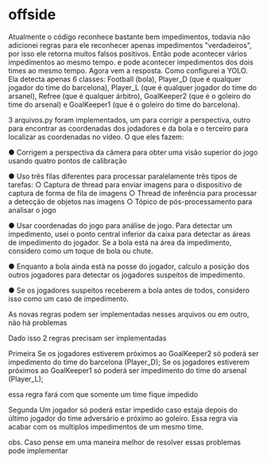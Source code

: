 # offside
 
Atualmente o código reconhece bastante bem impedimentos, todavia não adicionei regras para ele reconhecer apenas impedimentos "verdadeiros", por isso ele retorna muitos falsos positivos.
Então pode acontecer vários impedimentos ao mesmo tempo. e pode acontecer impedimentos dos dois times ao mesmo tempo.
Agora vem a resposta. Como configurei a YOLO.
Ela detecta apenas 6 classes: Football (bola), Player_D (que é qualquer jogador do time do barcelona), Player_L (que é qualquer jogador do time do arsanel), Refree (que é qualquer árbitro), GoalKeeper2 (que é o goleiro do time do arsenal) e GoalKeeper1 (que é o goleiro do time do barcelona).

3 arquivos.py foram implementados, um para corrigir a perspectiva, outro para encontrar as coordenadas dos jodadores e da bola e o terceiro para localizar as coordenadas no vídeo.
O que eles fazem:

● Corrigem a perspectiva da câmera para obter uma visão superior do jogo usando quatro pontos de calibração

● Uso três filas diferentes para processar paralelamente três tipos de tarefas:
   ○ Captura de thread para enviar imagens para o dispositivo de captura de forma de fila de imagens
   ○ Thread de inferência para processar a detecção de objetos nas imagens
   ○ Tópico de pós-processamento para analisar o jogo
   
● Usar coordenadas do jogo para análise de jogo. Para detectar um impedimento, usei o ponto central inferior da caixa para detectar as áreas de impedimento do jogador. Se a bola está na área da impedimento, considero como um toque de bola ou chute.

● Enquanto a bola ainda está na posse do jogador, calculo a posição dos outros jogadores para detectar os jogadores suspeitos de impedimento.

● Se os jogadores suspeitos receberem a bola antes de todos, considero isso como um caso de impedimento.

As novas regras podem ser implementadas nesses arquivos ou em outro, não há problemas

Dado isso 2 regras precisam ser implementadas

Primeira
Se os jogadores estiverem próximos ao GoalKeeper2 só poderá ser impedimento do time do barcelona (Player_D); 
Se os jogadores estiverem próximos ao GoalKeeper1 só poderá ser impedimento do time do arsenal (Player_L); 

essa regra fará com que somente um time fique impedido

Segunda
Um jogador só poderá estar impedido caso estaja depois do último jogador do time adversário e próximo ao goleiro. 
Essa regra via acabar com os multiplos impedimentos de um mesmo time.  


obs. Caso pense em uma maneira melhor de resolver essas problemas pode implementar

  
